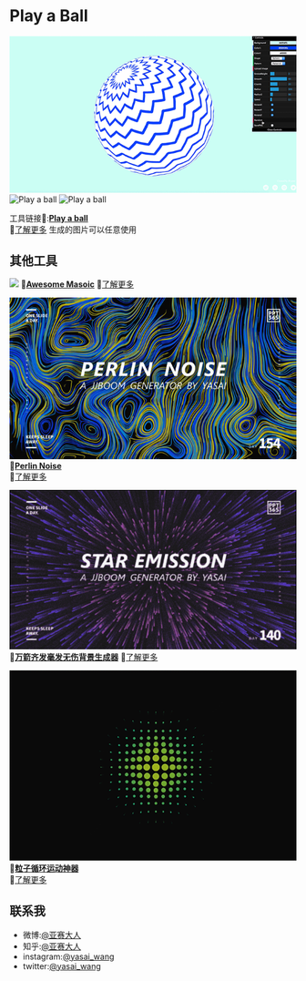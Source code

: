 # Play a Ball

![Play a ball](https://github.com/wangyasai/Play-a-ball/blob/gh-pages/image/1.gif)
![Play a ball](https://github.com/wangyasai/Play-a-ball/blob/gh-pages/image/2.gif)
![Play a ball](https://github.com/wangyasai/Play-a-ball/blob/gh-pages/image/3.gif)

工具链接🔗:[**Play a ball**](https://wangyasai.github.io/Play-a-ball/)  
📖[了解更多](https://weibo.com/1757693565/Gtyq404gr) 
生成的图片可以任意使用

      
      
        
     

## 其他工具
![](https://github.com/wangyasai/Play-a-ball/blob/gh-pages/image/mosaic.gif)
🔗[**Awesome Masoic**](https://wangyasai.github.io/Awesome-Mosaic/) 
🤩[了解更多](https://weibo.com/1757693565/Gntnug9cW?type=comment#_rnd1533687117270)

      
       
![](https://github.com/wangyasai/Play-a-ball/blob/gh-pages/image/perlinnoise.jpg)
🔗[**Perlin Noise**](https://wangyasai.github.io/Perlin-Noise/)   
🤩[了解更多](https://weibo.com/1757693565/Gaf59BmrA?type=comment#_rnd1533687144732)   

            
      
![](https://github.com/wangyasai/Play-a-ball/blob/gh-pages/image/star.gif)
🔗[**万箭齐发毫发无伤背景生成器**](https://wangyasai.github.io/Stars-Emmision/ ) 
🤩[了解更多](https://weibo.com/1757693565/Gaf59BmrA?type=comment#_rnd1533687144732)

          

![](https://github.com/wangyasai/Play-a-ball/blob/gh-pages/image/particles.gif)
🔗[**粒子循环运动神器**](https://wangyasai.github.io/Particles-Emission/)  
🤩[了解更多](https://weibo.com/2148509850/FvPQfonRi?from=page_1005052148509850_profile&wvr=6&mod=weibotime)


      
      
        
     


## 联系我
+ 微博:[@亚赛大人](https://weibo.com/psaiaevegas/home?topnav=1&wvr=6)
+ 知乎:[@亚赛大人](https://www.zhihu.com/people/wang-ya-sai/activities)
+ instagram:[@yasai_wang](https://www.instagram.com/yasaisai/)
+ twitter:[@yasai_wang](https://twitter.com/yasai_wang)






